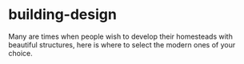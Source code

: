 # building-design
Many are times when people wish to develop their homesteads with beautiful structures, here is where to select the modern ones of your choice.

